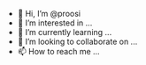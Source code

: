 - 👋 Hi, I’m @proosi
- 👀 I’m interested in ...
- 🌱 I’m currently learning ...
- 💞️ I’m looking to collaborate on ...
- 📫 How to reach me ...

<!---
proosi/proosi is a ✨ special ✨ repository because its `README.md` (this file) appears on your GitHub profile.
You can click the Preview link to take a look at your changes.
--->
